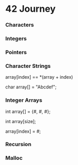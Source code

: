 # 42 Journey

### Characters

### Integers

### Pointers

### Character Strings

array[index] == *(array + index)

char array[] = "Abcdef";

### Integer Arrays

int array[] = {#, #, #};

int array[size];

array[index] = #;

### Recursion

### Malloc
